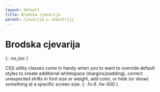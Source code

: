 ```yaml
---
layout: default
title: Brodska cjevarija
parent: Cjevarija u industriji
---
```


# Brodska cjevarija
{: .no_toc }

CSS utility classes come in handy when you to want to override default styles to create additional whitespace (margins/padding), correct unexpected shifts in font size or weight, add color, or hide (or show) something at a specific screen size.
{: .fs-6 .fw-300 }
